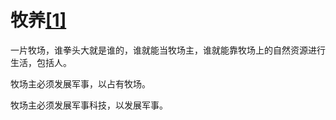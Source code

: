 # 牧养[[1]](./appendices/feature.md)

一片牧场，谁拳头大就是谁的，谁就能当牧场主，谁就能靠牧场上的自然资源进行生活，包括人。

牧场主必须发展军事，以占有牧场。

牧场主必须发展军事科技，以发展军事。
